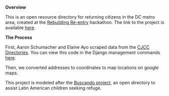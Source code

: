<strong>Overview</strong>

This is an open resource directory for returning citizens in the DC metro area, created at the <a href="http://rebuildingreentry.com/">Rebuilding Re-entry</a> hackathon. The link to the project is available <a href="https://returning-citizen-dc.herokuapp.com/">here</a>.

<strong>The Process</strong><br>

First, Aaron Schumacher and Elaine Ayo scraped data from the <a href="http://cjcc.dc.gov/">CJCC Directories</a>. You can view this code in the Django management commands <a href="https://github.com/millzpaugh/returning_citizen/tree/master/app/management/scraping">here</a>.

Then, we converted addresses to coordinates to map locations on google maps. 

This project is modeled after the <a href="www.buscandomaryland.com">Buscando project</a>, an open directory to assist Latin American children seeking refuge. 




